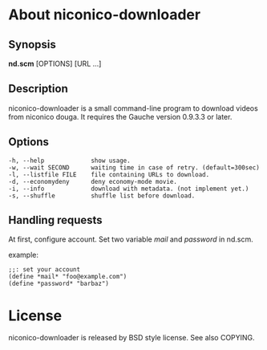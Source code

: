 # About niconico-downloader

## Synopsis

**nd.scm** [OPTIONS] [URL ...]

## Description

niconico-downloader is a small command-line program to download videos from
niconico douga. It requires the Gauche version 0.9.3.3 or later.

## Options

    -h, --help             show usage.
    -w, --wait SECOND      waiting time in case of retry. (default=300sec)
    -l, --listfile FILE    file containing URLs to download.
    -d, --economydeny      deny economy-mode movie.
    -i, --info             download with metadata. (not implement yet.)
    -s, --shuffle          shuffle list before download.

## Handling requests
At first, configure account. Set two variable *mail* and *password* in nd.scm.

example:

    ;;: set your account
    (define *mail* "foo@example.com")
    (define *password* "barbaz")

# License

niconico-downloader is released by BSD style license. See also COPYING.
